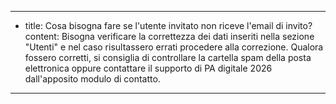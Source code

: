 ---
  - title: Cosa bisogna fare se l'utente invitato non riceve l'email di invito?
    content: Bisogna verificare la correttezza dei dati inseriti nella sezione "Utenti" e nel caso risultassero errati procedere alla correzione. Qualora fossero corretti, si consiglia di controllare la cartella spam della posta elettronica oppure contattare il supporto di PA digitale 2026 dall'apposito modulo di contatto.
---